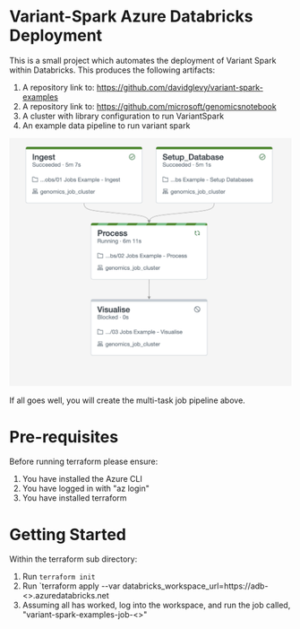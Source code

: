 # Variant-Spark Azure Databricks Deployment

This is a small project which automates the deployment
of Variant Spark within Databricks. This produces the
following artifacts:

1. A repository link to: https://github.com/davidglevy/variant-spark-examples
2. A repository link to: https://github.com/microsoft/genomicsnotebook
3. A cluster with library configuration to run VariantSpark
4. An example data pipeline to run variant spark

![Variant Spark running in a multi task job](jobs_running.png "Multi-Task Job Pipeline")

If all goes well, you will create the multi-task job pipeline above.

# Pre-requisites

Before running terraform please ensure:

1. You have installed the Azure CLI
2. You have logged in with "az login"
3. You have installed terraform

# Getting Started

Within the terraform sub directory:

1. Run `terraform init`
2. Run `terraform apply --var databricks_workspace_url=https://adb-<<YOUR WORKSPACE ID>>.azuredatabricks.net 
3. Assuming all has worked, log into the workspace, and run the job called, "variant-spark-examples-job-<<YOUR USERNAME>>"

